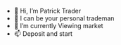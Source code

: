 - 👋 Hi, I’m Patrick Trader
- 👀 I can be your personal trademan
- 🌱 I’m currently Viewing market
- 📫 Deposit and start


